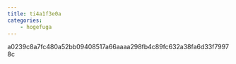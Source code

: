 ```yaml
---
title: ti4a1f3e0a
categories:
    - hogefuga
---
```

a0239c8a7fc480a52bb09408517a66aaaa298fb4c89fc632a38fa6d33f79978c
